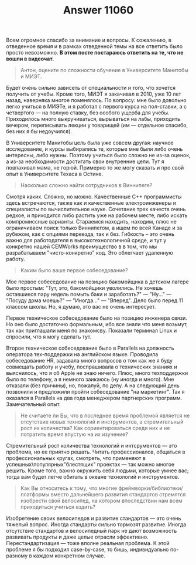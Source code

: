 ﻿---
title: "Answer 11060"
se.owner.user_id: 337980
se.owner.display_name: "Anton Menshov"
se.owner.link: "https://ru.meta.stackoverflow.com/users/337980/anton-menshov"
se.answer_id: 11060
se.question_id: 10955
se.post_type: answer
se.is_accepted: False
---
<p>Всем огромное спасибо за внимание и вопросы. К сожалению, в отведенное время и в рамках отведенной темы на все ответить было просто невозможно. <strong>В этом посте постараюсь ответить на те, что не вошли в видеочат.</strong></p>
<blockquote>
<p>Антон, оцените по сложности обучение в Университете Манитобы и МИЭТ.</p>
</blockquote>
<p>Будет очень сильно зависеть от специальности и того, что хочется получить от учебы. Кроме того, МИЭТ я закачивал в 2010, уже 10 лет назад, наверняка многое поменялось. По вопросу: мне было довольно легко учиться в МИЭТе, и я работал с первого курса на пол-ставки, а с четвертого — на полную ставку, без особого ущерба для учебы. Приходилось много выкручиваться, вырываться на лабы, приходить вечером, переписывать лекции у товарищей (им — отдельное спасибо, без них я бы недоучился).</p>
<p>В Университете Манитобы цель была уже совсем другая: научное исследование, и курсы выбирались те, которые мне были либо очень интересны, либо нужны. Поэтому учиться было сложно не из-за оценок, а из-за необходимости достигать свои внутренние цели. Тут я повпахивал мама, не горюй. Примерно то же могу сказать и про свой опыт в Университете Техаса в Остине.</p>
<blockquote>
<p>Насколько сложно найти сотрудников в Виннипеге?</p>
</blockquote>
<p>Смотря каких. Сложно, но можно. Качественные C++ программисты здесь встречаются, также как и качественные электроинженеры и специалисты по вычислительное науке. Сочетание трех качеств очень редкое, и приходится либо растить уже на рабочем месте, либо искать компромиссные варианты. Стараемся находить, находим, плюс не ограничиваем поиск только Виннипегом, а ищем по всей Канаде и за рубежом, как с опциями переезда, так и без. Гибкость – это очень важно для работодателя в высокотехнологичной среде, и тут у конкретно нашей CEMWorks преимущество в в том, что мы разрабатываем &quot;чисто-конкретно&quot; код. Это облегчает удаленную работу.</p>
<blockquote>
<p>Каким было ваше первое собеседование?</p>
</blockquote>
<p>Мое первое собеседование на позицию бакомойщика в детском лагере было простым: &quot;Тут, это, бакомойщики уволились. Не хочешь оставшиеся пару недель помыть баки и заработать?&quot; — &quot;Ну...&quot; — &quot;Посуду дома моешь?&quot; — &quot;Иногда...&quot; — &quot;Вперед&quot;. Дело было перед 11 классом школы. Но, я думаю, это вас не очень интересует.</p>
<p>Первое техническое собеседование было на позицию инженера связи. Но оно было достаточно формальным, ибо все знали что меня возьмут, так как приглашали меня по знакомсву. Показали терминал Linux и спросили, что я могу сделать тут.</p>
<p>Второе техническое собеседование было в Parallels на должность оператора тех-поддержки на английском языке. Проводила собеседование HR, задавала много вопросов о том как же я буду совмещать работу и учебу, поспрашивала о технических знаниях и выяснилось, что я об Apple не знаю ничего. Плюс, много техподдержки было по телефону, а я немного заикаюсь (ну иногда и много). Мне отказали (без причины), но, пожалуй, по делу. А на следующий день позвонили и предложили пройти собеседование &quot;на маркетинг&quot;. Так я оказался в Parallels на два года менеджером партнерских программ. Замечательный опыт.</p>
<blockquote>
<p>Не считаете ли Вы, что в последнее время проблемой является не отсутствие новых технологий и инструментов, а стремительный рост их количества? Как сориентироваться среди них и не потратить время впустую на их изучение?</p>
</blockquote>
<p>Стремительный рост количества технологий и интсрументов — это проблема, но ее приятно решать. Читать профессионалов, общаться в профессиональных кругах, смотреть, что применяют в успешных\популярных&quot;блестящих&quot; проектах — так можно многое решить. Кроме того, важно окружить себя людьми, которые умнее вас; тогда вам будет легче обитать в океане технологий и инструментов.</p>
<blockquote>
<p>Как Вы относитесь к тому, что многие фреймворки/библиотеки/платформы вместо дальнейшего развития стандартов стремятся изобрести свой велосипед, на котором впоследствии нам всем приходиться учиться ездить?</p>
</blockquote>
<p>Изобретение своих велосипедов и развитие стандартов — это очень тяжелый вопрос. Иногда стандарты сильно тормозят развитие. Иногда отсутствие стандартов и велосипедный парк не дают возможность развивать продукты и даже целые отрасли эффективно. Перестандартизация — тоже вполне реальная проблема. К этой проблеме я бы подходил case-by-case, то бишь, индивидуально по-разному в каждом конкретном случае.</p>
